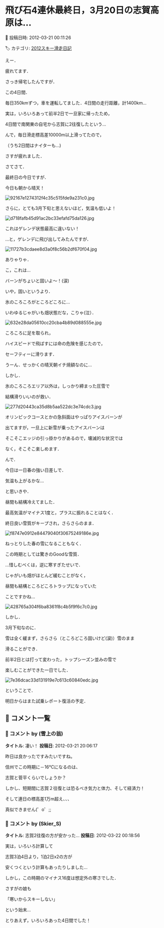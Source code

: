 # 飛び石4連休最終日，3月20日の志賀高原は…

📅 投稿日時: 2012-03-21 00:11:26

🏷️ カテゴリ: [2012スキー滑走日記](cca3a0e9524e0203150f790b1fc3c71ad.md)

えー．


疲れてます．


さっき帰宅したんですが．





この4日間．


毎日350kmずつ，車を運転してました．4日間の走行距離，計1400km…


実は，いろいろあって前半2日で一旦家に帰ったため，


4日間で南関東の自宅から志賀に2往復したという…


んで，毎日滑走標高差10000m以上滑ってたので，


（うち2日間はナイターも…)


さすが疲れました．





さてさて．


最終日の今日ですが．





今日も朝から晴天！




![92167e1274312f4c35c515fde9a231c0.jpg](images/92167e1274312f4c35c515fde9a231c0.jpg)







さらに，とても3月下旬と思えないほど，気温も低いよ！




![d718fafb45d91ac2bc33efafd75da126.jpg](images/d718fafb45d91ac2bc33efafd75da126.jpg)







これはゲレンデ状態最高に違いない！


…と，ゲレンデに飛び出してみたんですが．




![11727b3cdaee8d3a0f8c56b2df670f04.jpg](images/11727b3cdaee8d3a0f8c56b2df670f04.jpg)







ありゃりゃ．


こ，これは…


バーンがちょいと固いよ～！(涙)





いや，固いというより．


氷のころころがところどころに…


いわゆるじゃがいも畑状態だな，こりゃ(泣）．




![632e28da05610cc20cba4b89d088555e.jpg](images/632e28da05610cc20cba4b89d088555e.jpg)




ころころに足を取られ，


ハイスピードで飛ばすには命の危険を感じたので，


セーフティーに滑ります．


うーん．せっかくの晴天朝イチ焼額なのに…





しかし．


氷のころころエリア以外は，しっかり締まった圧雪で


結構滑りいいのが救い．




![277d20443ca35d8b5aa522dc3e74cdc3.jpg](images/277d20443ca35d8b5aa522dc3e74cdc3.jpg)




オリンピックコースとかの急斜面はやっぱりアイスバーンが


出てますが，一旦上に新雪が乗ったアイスバーンは


そこそこエッジの引っ掛かりがあるので，壊滅的な状況では


なく，そこそこ楽しめます．





んで．


今日は一日春の強い日差しで．


気温も上がるかな…


と思いきや．


昼間も結構冷えてました．


最高気温がマイナス1度と，プラスに振れることはなく．


終日良い雪質がキープされ，さらさらのまま．




![f8747e0912e84479040f30675249186e.jpg](images/f8747e0912e84479040f30675249186e.jpg)




ねっとりした春の雪になることもなく．


この時期としては驚きのGoodな雪質．





…惜しむべくは，逆に寒すぎたせいで．


じゃがいも畑がほとんど緩むことがなく，


昼間も結構ところどころトラップになっていた


ことですかね…




![428765a304f6ba8361f8c4b5f9f6c7c0.jpg](images/428765a304f6ba8361f8c4b5f9f6c7c0.jpg)







しかし．


3月下旬なのに．


雪は全く緩まず，さらさら（ところどころ固いけど(涙)）雪のまま


滑ることができ．


前半2日とは打って変わった，トップシーズン並みの雪で


楽しむことができた一日でした．




![7e36dcac33d131919e7c613c60840edc.jpg](images/7e36dcac33d131919e7c613c60840edc.jpg)







ということで．


明日からはまた試乗レポート復活の予定．

## 💬 コメント一覧

### 💬 コメント by (雪上の翁)
**タイトル**: 凄い！
**投稿日**: 2012-03-21 20:06:17

昨日は良かったですみたいですね。

信州でこの時期に－16℃になるのは、

志賀と菅平くらいでしょうか？

しかし、短期間に志賀２往復とは恐るべき気力と体力、そして経済力！

そして連日の標高差1万m超え、、、

真似できません(゜o゜;;

### 💬 コメント by (Skier_S)
**タイトル**: 志賀2往復の方が安かった…
**投稿日**: 2012-03-22 00:18:56

実は，いろいろ計算して

志賀3泊4日より，1泊2日x2の方が

安くつくという計算もあったりしました…



しかし，この時期のマイナス16度は想定外の寒さでした．

さすがの娘も

「寒いからスキーしない」

という始末…



とりあえず，いろいろあった4日間でした！

